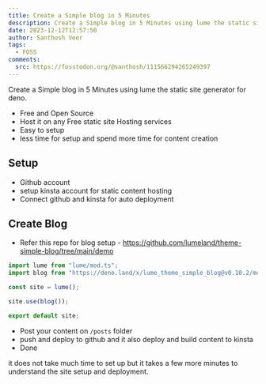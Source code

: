 ```yaml
---
title: Create a Simple blog in 5 Minutes
description: Create a Simple blog in 5 Minutes using lume the static site generator for deno
date: 2023-12-12T12:57:50
author: Santhosh Veer
tags:
  - FOSS
comments:
  src: https://fosstodon.org/@santhosh/111566294265249397
---
```


Create a Simple blog in 5 Minutes using lume the static site generator for deno.  

<!--more-->

- Free and Open Source
- Host it on any Free static site Hosting services
- Easy to setup
- less time for setup and spend more time for content creation

## Setup

- Github account
- setup kinsta account for static content hosting
- Connect github and kinsta for auto deployment

## Create Blog

- Refer this repo for blog setup - <https://github.com/lumeland/theme-simple-blog/tree/main/demo>

```js
import lume from "lume/mod.ts";
import blog from "https://deno.land/x/lume_theme_simple_blog@v0.10.2/mod.ts";

const site = lume();

site.use(blog());

export default site;
```

- Post your content on `/posts` folder
- push and deploy to github and it also deploy and build content to kinsta
- Done

it does not take much time to set up but it takes a few more minutes to understand the site setup and deployment.
